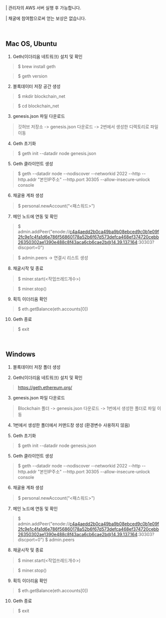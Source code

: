 | 관리자의 AWS 서버 실행 후 가능합니다.

| 채굴에 참여함으로써 얻는 보상은 없습니다.

</br>

## Mac OS, Ubuntu

1. Geth(이더리움 네트워크) 설치 및 확인
> $ brew install geth

> $ geth version

2. 블록데이터 저장 공간 생성
> $ mkdir blockchain_net

> $ cd blockchain_net

3. genesis.json 파일 다운로드
> 깃허브 저장소 -> genesis.json 다운로드 -> 2번에서 생성한 디렉토리로 파일 이동

4. Geth 초기화
> $ geth init --datadir node genesis.json

5. Geth 클라이언트 생성
> $ geth --datadir node --nodiscover --networkid 2022 --http --http.addr "본인IP주소" --http.port 30305 --allow-insecure-unlock console  

6. 채굴용 계좌 생성
> $ personal.newAccount(“<패스워드>”)

7. 메인 노드에 연동 및 확인
> $ admin.addPeer("enode://c4a4aedd2b0ca49ba9b08ebced9c0b1e09f2fc9e1c4fa1d6e786f56860178a52b6f67d573defca468ef374720cebb26350302ae1390e488c8f43aca6cb6cae2b@14.39.137.164:30303?discport=0")

> $ admin.peers -> 연결시 리스트 생성

8. 채굴시작 및 종료
> $ miner.start(<작업쓰레드개수>)

> $ miner.stop()

9. 획득 이더리움 확인
> $ eth.getBalance(eth.accounts[0])

10. Geth 종료
> $ exit

</br>

## Windows

1. 블록데이터 저장 폴더 생성

2. Geth(이더리움 네트워크) 설치 및 확인
> https://geth.ethereum.org/

3. genesis.json 파일 다운로드
> Blockchain 폴더 -> genesis.json 다운로드 -> 1번에서 생성한 폴더로 파일 이동

4. 1번에서 생성한 폴더에서 커맨드창 생성 (환경변수 사용하지 않음)

5. Geth 초기화
> $ geth init --datadir node genesis.json

5. Geth 클라이언트 생성
> $ geth --datadir node --nodiscover --networkid 2022 --http --http.addr "본인IP주소" --http.port 30305 --allow-insecure-unlock console  

6. 채굴용 계좌 생성
> $ personal.newAccount(“<패스워드>”)

7. 메인 노드에 연동 및 확인
> $ admin.addPeer("enode://c4a4aedd2b0ca49ba9b08ebced9c0b1e09f2fc9e1c4fa1d6e786f56860178a52b6f67d573defca468ef374720cebb26350302ae1390e488c8f43aca6cb6cae2b@14.39.137.164:30303?discport=0")
> $ admin.peers

8. 채굴시작 및 종료
> $ miner.start(<작업쓰레드개수>)

> $ miner.stop()

9. 획득 이더리움 확인
> $ eth.getBalance(eth.accounts[0])

10. Geth 종료
> $ exit
